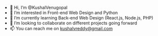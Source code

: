 - 👋 Hi, I’m @KushalVenugopal
- 👀 I’m interested in Front-end Web Design and Python
- 🌱 I’m currently learning Back-end Web Design (React.js, Node.js, PHP)
- 💞️ I’m looking to collaborate on different projects going forward
- 📫 You can reach me on kushalvreddy@gmail.com

<!---
KushalVenugopal/KushalVenugopal is a ✨ special ✨ repository because its `README.md` (this file) appears on your GitHub profile.
You can click the Preview link to take a look at your changes.
--->

